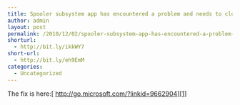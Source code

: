 ```yaml
---
title: Spooler subsystem app has encountered a problem and needs to close
author: admin
layout: post
permalink: /2010/12/02/spooler-subsystem-app-has-encountered-a-problem-and-needs-to-close/
shorturl:
  - http://bit.ly/ikkWY7
short-url:
  - http://bit.ly/eh9EmM
categories:
  - Uncategorized
---
```

The fix is here:[ ﻿http://go.microsoft.com/?linkid=9662904][1]

 [1]: ﻿http://go.microsoft.com/?linkid=9662904